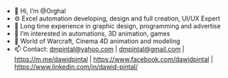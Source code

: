 - 👋 Hi, I’m @Orghal
- ⚙ Excel automation developing, design and full creation, UI/UX Expert
- 🌱 Long time experience in graphic design, programming and advertise
- 👀 I’m interested in automations, 3D animation, games
- 💞️ World of Warcraft, Cinema 4D animation and modeling
- 📫 Contact: dmpintal@yahoo.com | dmpintal@gmail.com | https://m.me/dawidpintal | https://www.facebook.com/dawidpintal | https://www.linkedin.com/in/dawid-pintal/

<!--- Just looking around and sort things --->
